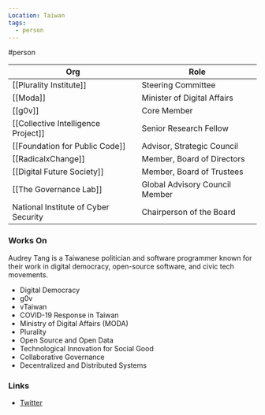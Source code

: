 ```yaml
---
Location: Taiwan
tags:
  - person
---
```

#person

| Org                                  | Role                           |
| ------------------------------------ | ------------------------------ |
| [[Plurality Institute]]              | Steering Committee             |
| [[Moda]]                             | Minister of Digital Affairs    |
| [[g0v]]                              | Core Member                    |
| [[Collective Intelligence Project]]  | Senior Research Fellow         |
| [[Foundation for Public Code]]       | Advisor, Strategic Council     |
| [[RadicalxChange]]                   | Member, Board of Directors     |
| [[Digital Future Society]]           | Member, Board of Trustees      |
| [[The Governance Lab]]               | Global Advisory Council Member |
| National Institute of Cyber Security | Chairperson of the Board       |

### Works On
Audrey Tang is a Taiwanese politician and software programmer known for their work in digital democracy, open-source software, and civic tech movements.

- Digital Democracy
- g0v
- vTaiwan
- COVID-19 Response in Taiwan
- Ministry of Digital Affairs (MODA)
- Plurality
- Open Source and Open Data
- Technological Innovation for Social Good
- Collaborative Governance
- Decentralized and Distributed Systems

### Links
- [Twitter](https://twitter.com/audreyt)


